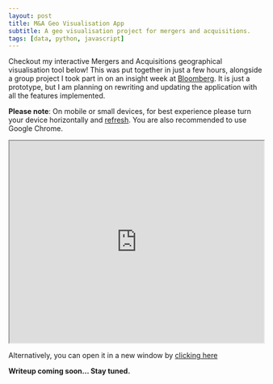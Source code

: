 ```yaml
---
layout: post
title: M&A Geo Visualisation App
subtitle: A geo visualisation project for mergers and acquisitions.
tags: [data, python, javascript]
---
```


Checkout my interactive Mergers and Acquisitions geographical visualisation tool below! This was put together in just a few hours, alongside a group project I took part in on an insight week at [Bloomberg](https://www.bloomberg.com/company/). It is just a prototype, but I am planning on rewriting and updating the application with all the features implemented.

**Please note**: On mobile or small devices, for best experience please turn your device horizontally and <a href=".">refresh</a>. You are also recommended to use Google Chrome.

<iframe src="https://arthur-ma.vercel.app" height="400px" width="100%" allowfullscreen></iframe>

Alternatively, you can open it in a new window by <a data-umami-event="Viewed MA App" href="https://arthur-ma.vercel.app">clicking here</a>

**Writeup coming soon... Stay tuned.**